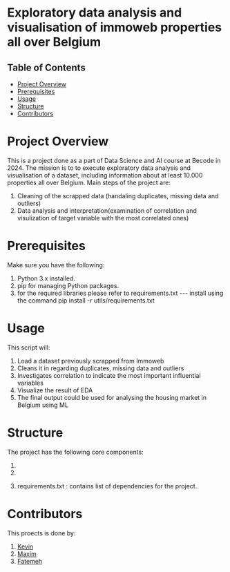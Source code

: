# Exploratory data analysis and visualisation of immoweb properties all over Belgium


## Table of Contents
- [Project Overview](#project_overview)
- [Prerequisites](#Prerequisites)
- [Usage](#Usage)
- [Structure](#Structure)
- [Contributors](#Contributors)

# Project Overview
This is a project done as a part of Data Science and AI course at Becode in 2024.
The mission is to to execute exploratory data analysis and visualisation of a dataset, including information about at least 10.000 properties all over Belgium. 
Main steps of the project are:
1. Cleaning of the scrapped data (handaling duplicates, missing data and outliers)
2.  Data analysis and interpretation(examination of correlation and visulization of target variable with the most correlated ones)

# Prerequisites
Make sure you have the following:

1. Python 3.x installed.
2. pip for managing Python packages.
3. for the required libraries please refer to 
    requirements.txt --- install using the command pip install -r utils/requirements.txt


# Usage

This script will:
1. Load a dataset previously scrapped from Immoweb
2. Cleans it in regarding duplicates, missing data and outliers
3. Investigates correlation to indicate the most important influential variables
4. Visualize the result of EDA
5. The final output could be used for analysing the housing market in Belgium using ML


# Structure
The project has the following core components:

1.
    
2. 

3. requirements.txt : contains list of dependencies for the project.

# Contributors 
This proects is done by:
1. [Kevin](https://github.com/kvnpotter)
2. [Maxim](https://github.com/MaximSchuermans)
3. [Fatemeh](https://github.com/Fatemeh992)


